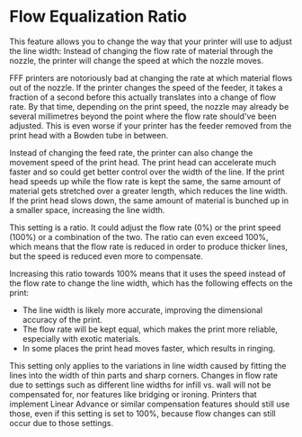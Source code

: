 Flow Equalization Ratio
====

This feature allows you to change the way that your printer will use to adjust the line width: Instead of changing the flow rate of material through the nozzle, the printer will change the speed at which the nozzle moves.

FFF printers are notoriously bad at changing the rate at which material flows out of the nozzle. If the printer changes the speed of the feeder, it takes a fraction of a second before this actually translates into a change of flow rate. By that time, depending on the print speed, the nozzle may already be several millimetres beyond the point where the flow rate should've been adjusted. This is even worse if your printer has the feeder removed from the print head with a Bowden tube in between.

Instead of changing the feed rate, the printer can also change the movement speed of the print head. The print head can accelerate much faster and so could get better control over the width of the line. If the print head speeds up while the flow rate is kept the same, the same amount of material gets stretched over a greater length, which reduces the line width. If the print head slows down, the same amount of material is bunched up in a smaller space, increasing the line width.

This setting is a ratio. It could adjust the flow rate (0%) or the print speed (100%) or a combination of the two. The ratio can even exceed 100%, which means that the flow rate is reduced in order to produce thicker lines, but the speed is reduced even more to compensate.

Increasing this ratio towards 100% means that it uses the speed instead of the flow rate to change the line width, which has the following effects on the print:

* The line width is likely more accurate, improving the dimensional accuracy of the print.
* The flow rate will be kept equal, which makes the print more reliable, especially with exotic materials.
* In some places the print head moves faster, which results in ringing.

This setting only applies to the variations in line width caused by fitting the lines into the width of thin parts and sharp corners. Changes in flow rate due to settings such as different line widths for infill vs. wall will not be compensated for, nor features like bridging or ironing. Printers that implement Linear Advance or similar compensation features should still use those, even if this setting is set to 100%, because flow changes can still occur due to those settings.
